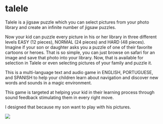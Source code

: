 talele
======


Talele is a jigsaw puzzle which you can select pictures from your photo library and create an infinite number of jigsaw puzzles.

Now your kid can puzzle every picture in his or her library in three different levels EASY (12 pieces), NORMAL (24 pieces) and HARD (48 pieces). Imagine if your son or daughter asks you a puzzle of one of their favorite cartoons or heroes. That is so simple, you can just browse on safari for an image and save that photo into your library. Now, that is available for selection in Talele or even selecting pictures of your family and puzzle it.

This is a multi-language text and audio game in ENGLISH, PORTUGUESE, and SPANISH to help your children learn about navigation and discover new words and sounds in a magic environment.

This game is targeted at helping your kid in their learning process through sound feedback stimulating them in every right move.

I designed that because my son want to play with his pictures.


<img src="http://a458.phobos.apple.com/us/r1000/117/Purple/v4/87/dd/b3/87ddb35d-7098-f857-014f-4dd0a0afcdf8/mzl.lbfmuboo.480x480-75.jpg" />

